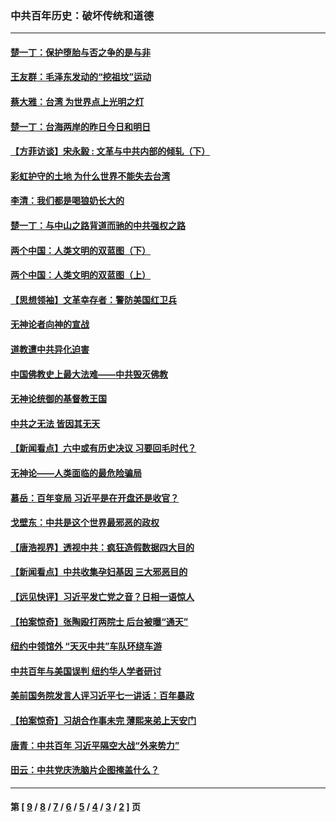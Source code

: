 ### 中共百年历史：破坏传统和道德
---
#### [楚一丁：保护堕胎与否之争的是与非](../../pages/nf1176114/n13815642.md?04230430) 
#### [王友群：毛泽东发动的“挖祖坟”运动](../../pages/nf1176114/n13723639.md?04230430) 
#### [蔡大雅：台湾 为世界点上光明之灯](../../pages/nf1176114/n13531530.md?04230430) 
#### [楚一丁：台海两岸的昨日今日和明日](../../pages/nf1176114/n13531468.md?04230430) 
#### [【方菲访谈】宋永毅 : 文革与中共内部的倾轧（下）](../../pages/nf1176114/n13486836.md?04230430) 
#### [彩虹护守的土地 为什么世界不能失去台湾](../../pages/nf1176114/n13476849.md?04230430) 
#### [李清：我们都是喝狼奶长大的](../../pages/nf1176114/n13471478.md?04230430) 
#### [楚一丁：与中山之路背道而驰的中共强权之路](../../pages/nf1176114/n13437270.md?04230430) 
#### [两个中国：人类文明的双蓝图（下）](../../pages/nf1176114/n13423132.md?04230430) 
#### [两个中国：人类文明的双蓝图（上）](../../pages/nf1176114/n13422687.md?04230430) 
#### [【思想领袖】文革幸存者：警防美国红卫兵](../../pages/nf1176114/n13339289.md?04230430) 
#### [无神论者向神的宣战](../../pages/nf1176114/n13281535.md?04230430) 
#### [道教遭中共异化迫害](../../pages/nf1176114/n13281463.md?04230430) 
#### [中国佛教史上最大法难——中共毁灭佛教](../../pages/nf1176114/n13281397.md?04230430) 
#### [无神论统御的基督教王国](../../pages/nf1176114/n13281280.md?04230430) 
#### [中共之无法 皆因其无天](../../pages/nf1176114/n13281088.md?04230430) 
#### [【新闻看点】六中或有历史决议 习要回毛时代？](../../pages/nf1176114/n13222895.md?04230430) 
#### [无神论——人类面临的最危险骗局](../../pages/nf1176114/n13196137.md?04230430) 
#### [慕岳：百年变局 习近平是在开盘还是收官？](../../pages/nf1176114/n13206516.md?04230430) 
#### [戈壁东：中共是这个世界最邪恶的政权](../../pages/nf1176114/n13085641.md?04230430) 
#### [【唐浩视界】透视中共：疯狂造假数据四大目的](../../pages/nf1176114/n13080590.md?04230430) 
#### [【新闻看点】中共收集孕妇基因 三大邪恶目的](../../pages/nf1176114/n13077182.md?04230430) 
#### [【远见快评】习近平发亡党之音？日相一语惊人](../../pages/nf1176114/n13074809.md?04230430) 
#### [【拍案惊奇】张陶殴打两院士 后台被曝“通天”](../../pages/nf1176114/n13070496.md?04230430) 
#### [纽约中领馆外 “天灭中共”车队环绕车游](../../pages/nf1176114/n13070693.md?04230430) 
#### [中共百年与美国误判 纽约华人学者研讨](../../pages/nf1176114/n13067969.md?04230430) 
#### [美前国务院发言人评习近平七一讲话：百年暴政](../../pages/nf1176114/n13066986.md?04230430) 
#### [【拍案惊奇】习胡合作事未完 薄熙来弟上天安门](../../pages/nf1176114/n13065867.md?04230430) 
#### [唐青：中共百年 习近平隔空大战“外来势力”](../../pages/nf1176114/n13065976.md?04230430) 
#### [田云：中共党庆洗脑片企图掩盖什么？](../../pages/nf1176114/n13064395.md?04230430) 

---
#### 第 [ [9](./9.md?04230430) / [8](./8.md?04230430) / [7](./7.md?04230430) / [6](./6.md?04230430) / [5](./5.md?04230430) / [4](./4.md?04230430) / [3](./3.md?04230430) / [2](./2.md?04230430) ] 页
